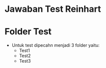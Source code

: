# Jawaban Test Reinhart
# Folder Test
 - Untuk test dipecahn menjadi 3 folder yaitu:
   - Test1
   - Test2
   - Test3